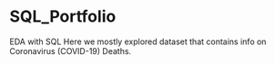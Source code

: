# SQL_Portfolio
EDA with SQL
	Here we mostly explored dataset that contains info on Coronavirus (COVID-19) Deaths. 
